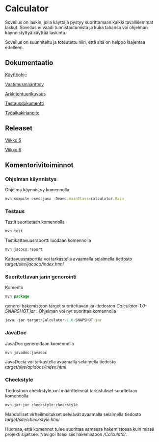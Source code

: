 # Calculator

Sovellus on laskin, jolla käyttäjä pystyy suorittamaan kaikki tavallisemmat laskut.
Sovellus ei vaadi tunnistautumista ja kuka tahansa voi ohjelman käynnistyttyä käyttää laskinta.

Sovellus on suunniteltu ja toteutettu niin, että sitä on helppo laajentaa edelleen.

## Dokumentaatio

[Käyttöohje](https://github.com/jarvsini/ot-harjoitustyo/blob/master/dokumentaatio/kayttoohje.md)

[Vaatimusmäärittely](https://github.com/jarvsini/ot-harjoitustyo/blob/master/dokumentaatio/vaatimusmaarittely.md)

[Arkkitehtuurikuvaus](https://github.com/jarvsini/ot-harjoitustyo/blob/master/dokumentaatio/arkkitehtuuri.md)

[Testausdokumentti](https://github.com/jarvsini/ot-harjoitustyo/blob/master/dokumentaatio/testaus.md)

[Työaikakirjanpito](https://github.com/jarvsini/ot-harjoitustyo/blob/master/dokumentaatio/tuntikirjanpito.md)


## Releaset

[Viikko 5](https://github.com/jarvsini/ot-harjoitustyo/releases/tag/viikko5)

[Viikko 6](https://github.com/jarvsini/ot-harjoitustyo/releases/tag/viikko6)

## Komentorivitoiminnot

### Ohjelman käynnistys

Ohjelma käynnistyy komennolla

```javascript
mvn compile exec:java -Dexec.mainClass=calculator.Main
```

### Testaus

Testit suoritetaan komennolla

```javascript
mvn test
```

Testikattavuusraportti luodaan komennolla

```javascript
mvn jacoco:report
```

Kattavuusraporttia voi tarkastella avaamalla selaimella tiedosto *target/site/jacoco/index.html*

### Suoritettavan jarin generointi

Komento

```javascript
mvn package
```

generoi hakemistoon target suoritettavan jar-tiedoston *Calculator-1.0-SNAPSHOT.jar* .
Ohjelman voi nyt suorittaa komennolla

```javascript
java -jar target/Calculator-1.0-SNAPSHOT.jar
```

### JavaDoc

JavaDoc generoidaan komennolla

```javascript
mvn javadoc:javadoc
```

JavaDocia voi tarkastella avaamalla selaimella tiedosto *target/site/apidocs/index.html* 

### Checkstyle

Tiedostoon checkstyle.xml määrittelemät tarkistukset suoritetaan komennolla

```javascript
mvn jxr:jxr checkstyle:checkstyle
```

Mahdolliset virheilmoitukset selviävät avaamalla selaimella tiedosto *target/site/checkstyle.html*

Huomaa, että komennot tulee suorittaa samassa hakemistossa kuin missä projekti sijaitsee.
Navigoi itsesi siis hakemistoon */Calculator*.
